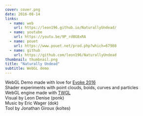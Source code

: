 ```yaml
---
cover: cover.png
date: 2016-08-14
links:
  - name: web
    url: https://leon196.github.io/NaturallyUndead/
  - name: youtube
    url: https://youtu.be/9P_rd8G8xRA
  - name: pouet
    url: https://www.pouet.net/prod.php?which=67980
  - name: github
    url: https://github.com/leon196/NaturallyUndead
thumbnail: thumbnail.png
title: "Naturally Undead"
subtitle: WebGL demo
---
```


WebGL Demo made with love for [Evoke 2016](https://www.evoke.eu/2016/)  
Shader experiments with point clouds, boids, curves and particles  
WebGL engine made with [TWGL](https://twgljs.org/)  
Visual by Leon Denise (ponk)  
Music by Eric Wager (dok)  
Tool by Jonathan Giroux (koltes)

